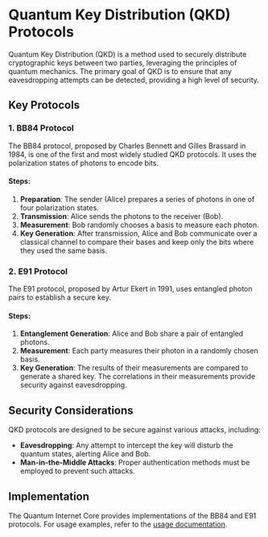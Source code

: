 # Quantum Key Distribution (QKD) Protocols

Quantum Key Distribution (QKD) is a method used to securely distribute cryptographic keys between two parties, leveraging the principles of quantum mechanics. The primary goal of QKD is to ensure that any eavesdropping attempts can be detected, providing a high level of security.

## Key Protocols

### 1. BB84 Protocol

The BB84 protocol, proposed by Charles Bennett and Gilles Brassard in 1984, is one of the first and most widely studied QKD protocols. It uses the polarization states of photons to encode bits.

#### Steps:
1. **Preparation**: The sender (Alice) prepares a series of photons in one of four polarization states.
2. **Transmission**: Alice sends the photons to the receiver (Bob).
3. **Measurement**: Bob randomly chooses a basis to measure each photon.
4. **Key Generation**: After transmission, Alice and Bob communicate over a classical channel to compare their bases and keep only the bits where they used the same basis.

### 2. E91 Protocol

The E91 protocol, proposed by Artur Ekert in 1991, uses entangled photon pairs to establish a secure key.

#### Steps:
1. **Entanglement Generation**: Alice and Bob share a pair of entangled photons.
2. **Measurement**: Each party measures their photon in a randomly chosen basis.
3. **Key Generation**: The results of their measurements are compared to generate a shared key. The correlations in their measurements provide security against eavesdropping.

## Security Considerations

QKD protocols are designed to be secure against various attacks, including:
- **Eavesdropping**: Any attempt to intercept the key will disturb the quantum states, alerting Alice and Bob.
- **Man-in-the-Middle Attacks**: Proper authentication methods must be employed to prevent such attacks.

## Implementation

The Quantum Internet Core provides implementations of the BB84 and E91 protocols. For usage examples, refer to the [usage documentation](usage.md).
